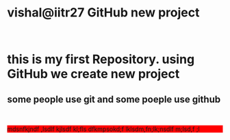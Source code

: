 # vishal@iitr27 GitHub new project
<Br>
<h1>this is my first Repository.
using GitHub we create new project </h1>
<h2>some people use git and some poeple use github
</h2>
<Br>
<p style = "background-color:red;">mdsnfkjndf ,lsdlf kjlsdf kl;fls dfkmpsokd;f lklsdm,fn;lk;nsdlf m;lsd,f ;l </p>
